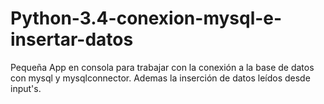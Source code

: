 # Python-3.4-conexion-mysql-e-insertar-datos
Pequeña App en consola para trabajar con la conexión a la base de datos con mysql y mysqlconnector. Ademas la inserción de datos leídos desde input's.
